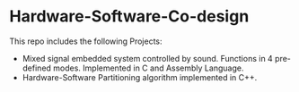 # Hardware-Software-Co-design
This repo includes the following Projects:
  - Mixed signal embedded system controlled by sound. Functions in 4 pre-defined modes. Implemented in C and Assembly Language.
  - Hardware-Software Partitioning algorithm implemented in C++.
  
